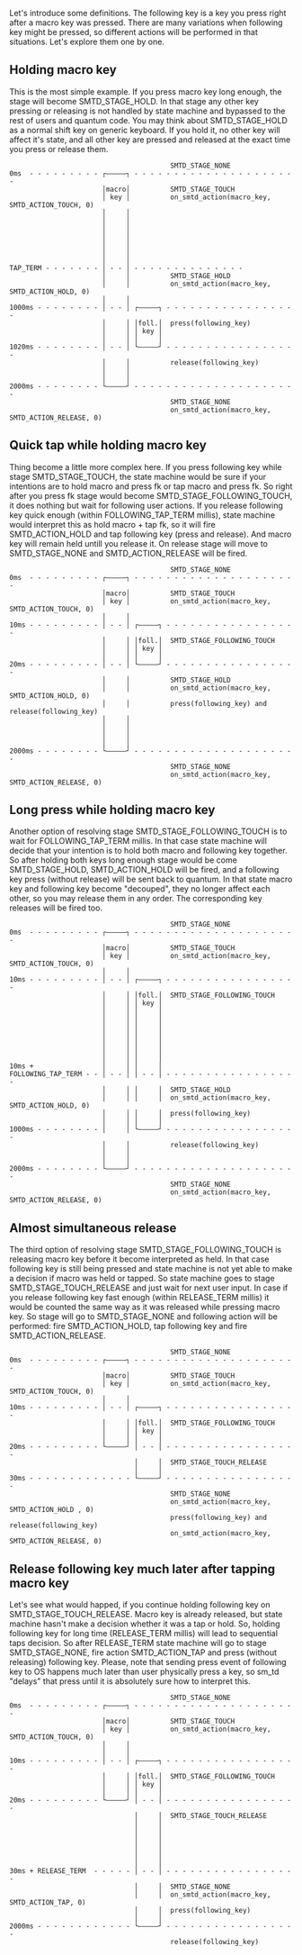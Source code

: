 Let's introduce some definitions. The following key is a key you press right after a macro key was pressed. There are many variations when following key might be pressed, so different actions will be performed in that situations. Let's explore them one by one.


## Holding macro key

This is the most simple example. If you press macro key long enough, the stage will become SMTD_STAGE_HOLD. In that stage any other key pressing or releasing is not handled by state machine and bypassed to the rest of users and quantum code. You may think about SMTD_STAGE_HOLD as a normal shift key on generic keyboard. If you hold it, no other key will affect it's state, and all other key are pressed and released at the exact time you press or release them.

```
                                        SMTD_STAGE_NONE
0ms  - - - - - - - - - ┌—————┐ - - - - - - - - - - - - - - - - - - - - -
                       │macro│          SMTD_STAGE_TOUCH
                       │ key │          on_smtd_action(macro_key, SMTD_ACTION_TOUCH, 0)
                       │     │              
                       │     │              
                       │     │              
                       │     │              
                       │     │              
                       │     │              
                       │     │              
TAP_TERM - - - - - - - │ - - │ - - - - - - - - - - - - - - 
                       │     │          SMTD_STAGE_HOLD
                       │     │          on_smtd_action(macro_key, SMTD_ACTION_HOLD, 0)
                       │     │              
1000ms - - - - - - - - │ - - │ ┌—————┐ - - - - - - - - - - - - - - - - -
                       │     │ │foll.│  press(following_key)
                       │     │ │ key │
                       │     │ │     │
1020ms - - - - - - - - │ - - │ └—————┘ - - - - - - - - - - - - - - - - -
                       │     │          release(following_key)
                       │     │ 
                       │     │ 
2000ms - - - - - - - - └—————┘ - - - - - - - - - - - - - - - - - - - - -
                                        SMTD_STAGE_NONE   
                                        on_smtd_action(macro_key, SMTD_ACTION_RELEASE, 0)                                                            
```


## Quick tap while holding macro key

Thing become a little more complex here. If you press following key while stage SMTD_STAGE_TOUCH, the state machine would be sure if your intentions are to hold macro and press fk or tap macro and press fk. So right after you press fk stage would become SMTD_STAGE_FOLLOWING_TOUCH, it does nothing but wait for following user actions. If you release following key quick enough (within FOLLOWING_TAP_TERM millis), state machine would interpret this as hold macro + tap fk, so it will fire SMTD_ACTION_HOLD and tap following key (press and release). And macro key will remain held untill you release it. On release stage will move to SMTD_STAGE_NONE and SMTD_ACTION_RELEASE will be fired.

```
                                        SMTD_STAGE_NONE
0ms  - - - - - - - - - ┌—————┐ - - - - - - - - - - - - - - - - - - - - -
                       │macro│          SMTD_STAGE_TOUCH
                       │ key │          on_smtd_action(macro_key, SMTD_ACTION_TOUCH, 0)
                       │     │              
10ms - - - - - - - - - │ - - │ ┌—————┐ - - - - - - - - - - - - - - - - -
                       │     │ │foll.│  SMTD_STAGE_FOLLOWING_TOUCH            
                       │     │ │ key │
                       │     │ │     │
20ms - - - - - - - - - │ - - │ └—————┘ - - - - - - - - - - - - - - - - -
                       │     │          SMTD_STAGE_HOLD
                       │     │          on_smtd_action(macro_key, SMTD_ACTION_HOLD, 0)
                       │     │          press(following_key) and release(following_key)
                       │     │ 
                       │     │ 
                       │     │ 
                       │     │ 
2000ms - - - - - - - - └—————┘ - - - - - - - - - - - - - - - - - - - - -
                                        SMTD_STAGE_NONE   
                                        on_smtd_action(macro_key, SMTD_ACTION_RELEASE, 0)                                                            
```


## Long press while holding macro key

Another option of resolving stage SMTD_STAGE_FOLLOWING_TOUCH is to wait for FOLLOWING_TAP_TERM millis. In that case state machine will decide that your intention is to hold both macro and following key together. So after holding both keys long enough stage would be come SMTD_STAGE_HOLD, SMTD_ACTION_HOLD will be fired, and a following key press (without release) will be sent back to quantum. In that state macro key and following key become "decouped", they no longer affect each other, so you may release them in any order. The corresponding key releases will be fired too.


```
                                        SMTD_STAGE_NONE
0ms  - - - - - - - - - ┌—————┐ - - - - - - - - - - - - - - - - - - - - -
                       │macro│          SMTD_STAGE_TOUCH
                       │ key │          on_smtd_action(macro_key, SMTD_ACTION_TOUCH, 0)
                       │     │              
10ms - - - - - - - - - │ - - │ ┌—————┐ - - - - - - - - - - - - - - - - -
                       │     │ │foll.│  SMTD_STAGE_FOLLOWING_TOUCH            
                       │     │ │ key │  
                       │     │ │     │
                       │     │ │     │
                       │     │ │     │
                       │     │ │     │
                       │     │ │     │
                       │     │ │     │
                       │     │ │     │
10ms +                 │     │ │     │
FOLLOWING_TAP_TERM - - │ - - │ │ - - │ - - - - - - - - - - - - - - - - -
                       │     │ │     │  SMTD_STAGE_HOLD
                       │     │ │     │  on_smtd_action(macro_key, SMTD_ACTION_HOLD, 0)
                       │     │ │     │  press(following_key)
                       │     │ │     │
1000ms - - - - - - - - │     │ └—————┘ - - - - - - - - - - - - - - - - -
                       │     │          release(following_key)
                       │     │          
                       │     │ 
2000ms - - - - - - - - └—————┘ - - - - - - - - - - - - - - - - - - - - -
                                        SMTD_STAGE_NONE   
                                        on_smtd_action(macro_key, SMTD_ACTION_RELEASE, 0)                                                            
```


## Almost simultaneous release

The third option of resolving stage SMTD_STAGE_FOLLOWING_TOUCH is releasing macro key before it become interpreted as held. In that case following key is still being pressed and state machine is not yet able to make a decision if macro was held or tapped. So state machine goes to stage SMTD_STAGE_TOUCH_RELEASE and just wait for next user input. In case if you release following key fast enough (within RELEASE_TERM millis) it would be counted the same way as it was released while pressing macro key. So stage will go to SMTD_STAGE_NONE and following action will be performed: fire SMTD_ACTION_HOLD, tap following key and fire SMTD_ACTION_RELEASE.


```
                                        SMTD_STAGE_NONE
0ms  - - - - - - - - - ┌—————┐ - - - - - - - - - - - - - - - - - - - - -
                       │macro│          SMTD_STAGE_TOUCH
                       │ key │          on_smtd_action(macro_key, SMTD_ACTION_TOUCH, 0)
                       │     │              
10ms - - - - - - - - - │ - - │ ┌—————┐ - - - - - - - - - - - - - - - - -
                       │     │ │foll.│  SMTD_STAGE_FOLLOWING_TOUCH            
                       │     │ │ key │  
                       │     │ │     │
20ms - - - - - - - - - └—————┘ │ - - │ - - - - - - - - - - - - - - - - -
                               │     │  SMTD_STAGE_TOUCH_RELEASE
                               │     │
30ms - - - - - - - - - - - - - └—————┘ - - - - - - - - - - - - - - - - -
                                        SMTD_STAGE_NONE
                                        on_smtd_action(macro_key, SMTD_ACTION_HOLD , 0)
                                        press(following_key) and release(following_key)
                                        on_smtd_action(macro_key, SMTD_ACTION_RELEASE, 0)
```


## Release following key much later after tapping macro key

Let's see what would happed, if you continue holding following key on SMTD_STAGE_TOUCH_RELEASE. Macro key is already released, but state machine hasn't make a decision whether it was a tap or hold. So, holding following key for long time (RELEASE_TERM millis) will lead to sequential taps decision. So after RELEASE_TERM state machine will go to stage SMTD_STAGE_NONE, fire action SMTD_ACTION_TAP and press (without releasing) following key. Please, note that sending press event of following key to OS happens much later than user physically press a key, so sm_td "delays" that press until it is absolutely sure how to interpret this.

```
                                        SMTD_STAGE_NONE
0ms  - - - - - - - - - ┌—————┐ - - - - - - - - - - - - - - - - - - - - -
                       │macro│          SMTD_STAGE_TOUCH
                       │ key │          on_smtd_action(macro_key, SMTD_ACTION_TOUCH, 0)
                       │     │              
                       │     │              
10ms - - - - - - - - - │ - - │ ┌—————┐ - - - - - - - - - - - - - - - - -
                       │     │ │foll.│  SMTD_STAGE_FOLLOWING_TOUCH            
                       │     │ │ key │  
                       │     │ │     │
20ms - - - - - - - - - └—————┘ │ - - │ - - - - - - - - - - - - - - - - -
                               │     │  SMTD_STAGE_TOUCH_RELEASE
                               │     │
                               │     │
                               │     │
                               │     │
                               │     │
                               │     │
30ms + RELEASE_TERM  - - - - - │ - - │ - - - - - - - - - - - - - - - - -
                               │     │  SMTD_STAGE_NONE
                               │     │  on_smtd_action(macro_key, SMTD_ACTION_TAP, 0)
                               │     │  press(following_key)
                               │     │
2000ms - - - - - - - - - - - - └—————┘ - - - - - - - - - - - - - - - - -
                                        release(following_key)
```
